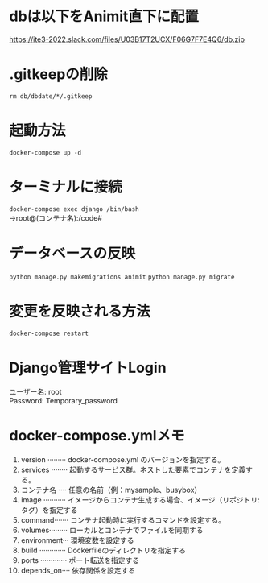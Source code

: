 # dbは以下をAnimit直下に配置
https://ite3-2022.slack.com/files/U03B17T2UCX/F06G7F7E4Q6/db.zip

# .gitkeepの削除
```rm db/dbdate/*/.gitkeep```

# 起動方法
```docker-compose up -d```

# ターミナルに接続
```docker-compose exec django /bin/bash```  
→root@(コンテナ名):/code#

# データベースの反映
```python manage.py makemigrations animit```
```python manage.py migrate```

# 変更を反映される方法
```docker-compose restart```

# Django管理サイトLogin
ユーザー名: root  
Password: Temporary_password

# docker-compose.ymlメモ

1. version ········· docker-compose.yml のバージョンを指定する。
2. services ········ 起動するサービス群。ネストした要素でコンテナを定義する。
3. コンテナ名 ···· 任意の名前（例：mysample、busybox）
4. image ··········· イメージからコンテナ生成する場合、イメージ（リポジトリ:タグ）を指定する
5. command······· コンテナ起動時に実行するコマンドを設定する。
6. volumes········· ローカルとコンテナでファイルを同期する
7. environment··· 環境変数を設定する
8. build ············· Dockerfileのディレクトリを指定する
9. ports ············· ポート転送を指定する
10. depends_on···· 依存関係を設定する
